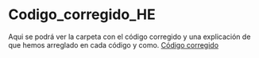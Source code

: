 # Codigo_corregido_HE

Aqui se podrá ver la carpeta con el código corregido y una explicación de que hemos arreglado en cada código y como. 
[Código corregido](https://github.com/Aleseomar/Codigo_corregido_HE/blob/main/Correcci%C3%B3n%20c%C3%B3digo.md)
